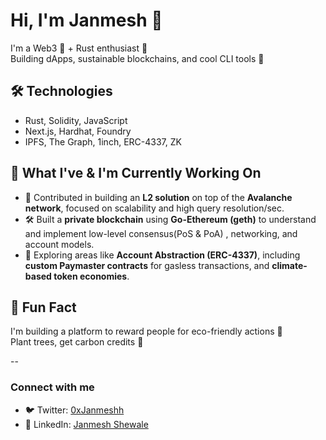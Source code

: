 # Hi, I'm Janmesh 👋

I'm a Web3 🌱 + Rust enthusiast 🦀    
Building dApps, sustainable blockchains, and cool CLI tools 🚀

## 🛠️ Technologies
- Rust, Solidity, JavaScript
- Next.js, Hardhat, Foundry
- IPFS, The Graph, 1inch, ERC-4337, ZK

## 💼 What I've & I'm Currently Working On

- 🔺 Contributed in building an **L2 solution** on top of the **Avalanche network**, focused on scalability and high query resolution/sec.
- 🛠️ Built a **private blockchain** using **Go-Ethereum (geth)** to understand and implement low-level consensus(PoS & PoA) , networking, and account models.
- 🌱 Exploring areas like **Account Abstraction (ERC-4337)**, including **custom Paymaster contracts** for gasless transactions, and **climate-based token economies**.



## 🧠 Fun Fact
I'm building a platform to reward people for eco-friendly actions 🌳  
Plant trees, get carbon credits 💸

--


### Connect with me

- 🐦 Twitter: [0xJanmeshh](https://x.com/0xJanmeshh)
- 💼 LinkedIn: [Janmesh Shewale](https://www.linkedin.com/in/janmeshshewale/)
















